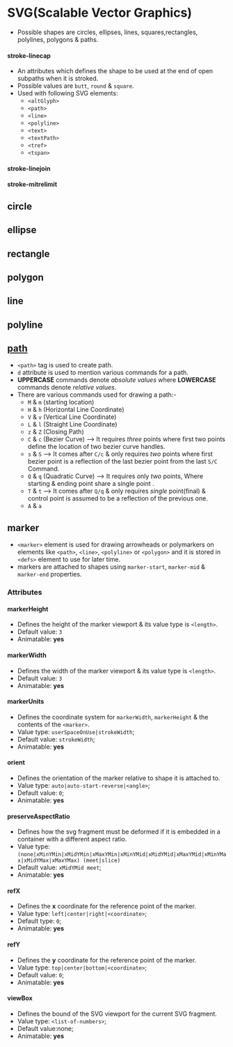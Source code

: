# SVG(Scalable Vector Graphics)

- Possible shapes are circles, ellipses, lines, squares,rectangles, polylines, polygons & paths.

#### stroke-linecap

- An attributes which defines the shape to be used at the end of open subpaths when it is stroked.
- Possible values are `butt`, `round` & `square`.
- Used with following SVG elements:
  - `<altGlyph>`
  - `<path>`
  - `<line>`
  - `<polyline>`
  - `<text>`
  - `<textPath>`
  - `<tref>`
  - `<tspan>`

#### stroke-linejoin

#### stroke-mitrelimit

## circle

## ellipse

## rectangle

## polygon

## line

## polyline

## [path](https://css-tricks.com/svg-path-syntax-illustrated-guide/)

- `<path>` tag is used to create path.
- `d` attribute is used to mention various commands for a path.
- **UPPERCASE** commands denote _absolute values_ where **LOWERCASE** commands denote _relative values_.
- There are various commands used for drawing a path:-
  - `M` & `m` (starting location)
  - `H` & `h` (Horizontal Line Coordinate)
  - `V` & `v` (Vertical Line Coordinate)
  - `L` & `l` (Straight Line Coordinate)
  - `z` & `Z` (Closing Path)
  - `C` & `c` (Bezier Curve) --> It requires _three_ points where first two points define the location of two bezier curve handles.
  - `s` & `S` --> It comes after `C/c` & only requires _two_ points where first bezier point is a reflection of the last bezier point from the last `S/C` Command.
  - `Q` & `q` (Quadratic Curve) --> It requires only _two_ points, Where starting & ending point share a single point .
  - `T` & `t` --> It comes after `Q/q` & only requires _single_ point(final) & control point is assumed to be a reflection of the previous one.
  - `A` & `a`

## marker

- `<marker>` element is used for drawing arrowheads or polymarkers on elements like `<path>`, `<line>`, `<polyline>` or `<polygon>` and it is stored in `<defs>` element to use for later time.
- markers are attached to shapes using `marker-start`, `marker-mid` & `marker-end` properties.

### Attributes

#### markerHeight

- Defines the height of the marker viewport & its value type is `<length>`.
- Default value: `3`
- Animatable: **yes**

#### markerWidth

- Defines the width of the marker viewport & its value type is `<length>`.
- Default value: `3`
- Animatable: **yes**

#### markerUnits

- Defines the coordinate system for `markerWidth`, `markerHeight` & the contents of the `<marker>`.
- Value type: `userSpaceOnUse|strokeWidth`;
- Default value: `strokeWidth`;
- Animatable: **yes**

#### orient

- Defines the orientation of the marker relative to shape it is attached to.
- Value type: `auto|auto-start-reverse|<angle>`;
- Default value: `0`;
- Animatable: **yes**

#### preserveAspectRatio

- Defines how the svg fragment must be deformed if it is embedded in a container with a different aspect ratio.
- Value type: `(none|xMinYMin|xMidYMin|xMaxYMin|xMinYMid|xMidYMid|xMaxYMid|xMinYMax|xMidYMax|xMaxYMax) (meet|slice)`
- Default value: `xMidYMid meet`;
- Animatable: **yes**

#### refX

- Defines the **x** coordinate for the reference point of the marker.
- Value type: `left|center|right|<coordinate>`;
- Default type: `0`;
- Animatable: **yes**

#### refY

- Defines the **y** coordinate for the reference point of the marker.
- Value type: `top|center|bottom|<coordinate>`;
- Default value: `0`;
- Animatable: **yes**

#### viewBox

- Defines the bound of the SVG viewport for the current SVG fragment.
- Value type: `<list-of-numbers>`;
- Default value:none;
- Animatable: **yes**
